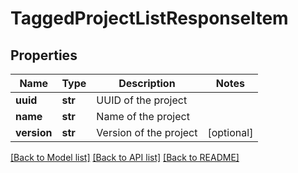 # TaggedProjectListResponseItem

## Properties
Name | Type | Description | Notes
------------ | ------------- | ------------- | -------------
**uuid** | **str** | UUID of the project | 
**name** | **str** | Name of the project | 
**version** | **str** | Version of the project | [optional] 

[[Back to Model list]](../README.md#documentation-for-models) [[Back to API list]](../README.md#documentation-for-api-endpoints) [[Back to README]](../README.md)

